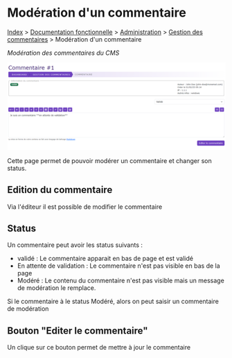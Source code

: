 # Modération d'un commentaire

[Index](../../../../../index.md) > [Documentation fonctionnelle](../../../index.md) > [Administration](../../index.md) > [Gestion des commentaires](../Comment/comment.md) > 
Modération d'un commentaire

*Modération des commentaires du CMS*

![Modération commentaire](../../files/comment/moderation.png)

Cette page permet de pouvoir modérer un commentaire et changer son status.

## Edition du commentaire
Via l'éditeur il est possible de modifier le commentaire

## Status
Un commentaire peut avoir les status suivants : 
* validé : Le commentaire apparait en bas de page et est validé
* En attente de validation : Le commentaire n'est pas visible en bas de la page
* Modéré : Le contenu du commentaire n'est pas visible mais un message de modération le remplace.

Si le commentaire à le status Modéré, alors on peut saisir un commentaire de modération

## Bouton "Editer le commentaire"
Un clique sur ce bouton permet de mettre à jour le commentaire